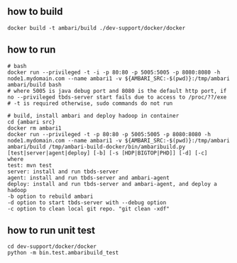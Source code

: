 <!--
Licensed under the Apache License, Version 2.0 (the "License");
you may not use this file except in compliance with the License.
You may obtain a copy of the License at

    http://www.apache.org/licenses/LICENSE-2.0

Unless required by applicable law or agreed to in writing, software
distributed under the License is distributed on an "AS IS" BASIS,
WITHOUT WARRANTIES OR CONDITIONS OF ANY KIND, either express or implied.
See the License for the specific language governing permissions and
limitations under the License.
-->


how to build
--------------------

```
docker build -t ambari/build ./dev-support/docker/docker
```

how to run
--------------------

```
# bash
docker run --privileged -t -i -p 80:80 -p 5005:5005 -p 8080:8080 -h node1.mydomain.com --name ambari1 -v ${AMBARI_SRC:-$(pwd)}:/tmp/ambari ambari/build bash
# where 5005 is java debug port and 8080 is the default http port, if no --privileged tbds-server start fails due to access to /proc/??/exe
# -t is required otherwise, sudo commands do not run

# build, install ambari and deploy hadoop in container
cd {ambari src}
docker rm ambari1
docker run --privileged -t -p 80:80 -p 5005:5005 -p 8080:8080 -h node1.mydomain.com --name ambari1 -v ${AMBARI_SRC:-$(pwd)}:/tmp/ambari ambari/build /tmp/ambari-build-docker/bin/ambaribuild.py [test|server|agent|deploy] [-b] [-s [HDP|BIGTOP|PHD]] [-d] [-c]
where
test: mvn test
server: install and run tbds-server
agent: install and run tbds-server and ambari-agent
deploy: install and run tbds-server and ambari-agent, and deploy a hadoop
-b option to rebuild ambari
-d option to start tbds-server with --debug option
-c option to clean local git repo. "git clean -xdf"
```

how to run unit test
--------------------
```
cd dev-support/docker/docker
python -m bin.test.ambaribuild_test

```

